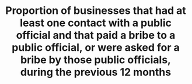 ---
actual_indicator_available: null
actual_indicator_available_description: null
comments_and_limitations: null
data_non_statistical: true
date_metadata_updated: null
date_of_national_source_publication: null
disaggregation_categories: null
disaggregation_geography: null
goal_meta_link: http://unstats.un.org/sdgs/files/metadata-compilation/Metadata-Goal-16.pdf
graph: null
graph_title: Proportion of businesses that had at least one contact with a public
  official and that paid a bribe to a public official, or were asked for a bribe by
  those public officials, during the previous 12 months
graph_type: null
has_metadata: false
indicator: 16.5.2
indicator_definition: ''
indicator_name: Proportion of businesses that had at least one contact with a public
  official and that paid a bribe to a public official, or were asked for a bribe by
  those public officials, during the previous 12 months
indicator_sort_order: 16-05-02
indicator_variable: null
international_and_national_references: null
layout: indicator
method_of_computation: ''
periodicity: null
permalink: /16-5-2/
published: false
rationale_interpretation: ''
reporting_status: notstarted
scheduled_update_by_SDG_team: null
scheduled_update_by_national_source: null
sdg_goal: 16
source_active_1: true
source_agency_staff_email_1: null
source_agency_staff_name_1: null
source_agency_survey_dataset_1: null
source_notes_1: null
source_title_1: null
source_url_1: null
target: Substantially reduce corruption and bribery in all their forms.
target_id: '16.5'
time_period: null
title: Proportion of businesses that had at least one contact with a public official
  and that paid a bribe to a public official, or were asked for a bribe by those public
  officials, during the previous 12 months
un_custodial_agency: World Bank; UNODC
un_designated_tier: '2'
unit_of_measure: null
variable_description: null
variable_notes: null
---